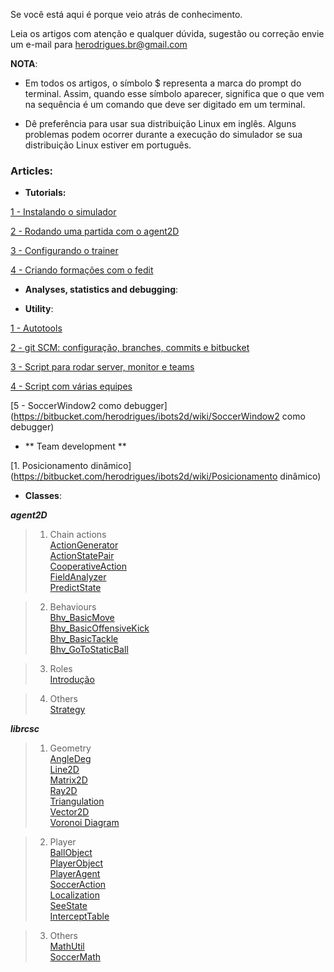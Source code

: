 Se você está aqui é porque veio atrás de conhecimento.   

Leia os artigos com atenção e qualquer dúvida, sugestão ou correção envie um e-mail para herodrigues.br@gmail.com

**NOTA**:
- Em todos os artigos, o símbolo $ representa a marca do prompt do terminal. Assim, quando esse símbolo aparecer, significa que o que vem na sequência é um comando que deve ser digitado em um terminal.  

- Dê preferência para usar sua distribuição Linux em inglês. Alguns problemas podem ocorrer durante a execução do simulador se sua distribuição Linux estiver em português.  

### Articles:  

- **Tutorials:**  

[1 - Instalando o simulador](https://bitbucket.com/herodrigues/ibots2d/wiki/Instalando-o-simulador)  

[2 - Rodando uma partida com o agent2D](https://bitbucket.com/herodrigues/ibots2d/wiki/Rodando-uma-partida-com-o-agent2d)  

[3 - Configurando o trainer](https://bitbucket.com/herodrigues/ibots2d/wiki/Configurando-o-trainer)  

[4 - Criando formações com o fedit](https://bitbucket.com/herodrigues/ibots2d/wiki/Criando-formações-com-o-fedit)  

- **Analyses, statistics and debugging**:  

- **Utility**:   

[1 - Autotools](https://bitbucket.com/herodrigues/ibots2d/wiki/Autotools)  

[2 - git SCM: configuração, branches, commits e bitbucket](https://bitbucket.com/herodrigues/ibots2d/wiki/git-SCM:-configura%C3%A7%C3%A3o,-branches-e-bitbucket) 
 
[3 - Script para rodar server, monitor e teams](https://bitbucket.com/herodrigues/ibots2d/wiki/Script-para-rodar-server,-times-e-monitor)  

[4 - Script com várias equipes](https://bitbucket.com/herodrigues/ibots2d/wiki/Script-com-varias-equipes)  

[5 - SoccerWindow2 como debugger](https://bitbucket.com/herodrigues/ibots2d/wiki/SoccerWindow2 como debugger)  

- ** Team development **

[1. Posicionamento dinâmico](https://bitbucket.com/herodrigues/ibots2d/wiki/Posicionamento dinâmico)

- **Classes**:  

**_agent2D_**   
> 1. Chain actions  
[ActionGenerator](https://bitbucket.com/herodrigues/ibots2d/wiki/ActionGenerator)  
[ActionStatePair](https://bitbucket.com/herodrigues/ibots2d/wiki/ActionStatePair)  
[CooperativeAction](https://bitbucket.com/herodrigues/ibots2d/wiki/CooperativeAction)  
[FieldAnalyzer](https://bitbucket.com/herodrigues/ibots2d/wiki/FieldAnalyzer)  
[PredictState](https://bitbucket.com/herodrigues/ibots2d/wiki/PredictState)  
 

>2. Behaviours   
[Bhv_BasicMove](https://bitbucket.com/herodrigues/ibots2d/wiki/Bhv_BasicMove)  
[Bhv_BasicOffensiveKick](https://bitbucket.com/herodrigues/ibots2d/wiki/Bhv_BasicOffensiveKick)  
[Bhv_BasicTackle](https://bitbucket.com/herodrigues/ibots2d/wiki/Bhv_BasicTackle)  
[Bhv_GoToStaticBall](https://bitbucket.com/herodrigues/ibots2d/wiki/Bhv_GoToStaticBall)  


>3. Roles   
[Introdução](https://bitbucket.com/herodrigues/ibots2d/wiki/Roles)   
   
>4. Others   
[Strategy](https://bitbucket.com/herodrigues/ibots2d/wiki/Strategy)   

**_librcsc_**   
>1. Geometry   
[AngleDeg](https://bitbucket.com/herodrigues/ibots2d/wiki/AngleDeg)  
[Line2D](https://bitbucket.com/herodrigues/ibots2d/wiki/Line2D)  
[Matrix2D](https://bitbucket.com/herodrigues/ibots2d/wiki/Matrix2D)  
[Ray2D](https://bitbucket.com/herodrigues/ibots2d/wiki/Ray2D)  
[Triangulation](https://bitbucket.com/herodrigues/ibots2d/wiki/Triangulation)  
[Vector2D](https://bitbucket.com/herodrigues/ibots2d/wiki/Vector2D)  
[Voronoi Diagram](https://bitbucket.com/herodrigues/ibots2d/wiki/VoronoiDiagram)  

>2. Player   
[BallObject](https://bitbucket.com/herodrigues/ibots2d/wiki/BallObject)  
[PlayerObject](https://bitbucket.com/herodrigues/ibots2d/wiki/PlayerObject)  
[PlayerAgent](https://bitbucket.com/herodrigues/ibots2d/wiki/PlayerAgent)  
[SoccerAction](https://bitbucket.com/herodrigues/ibots2d/wiki/SoccerAction)  
[Localization](https://bitbucket.com/herodrigues/ibots2d/wiki/Localization)  
[SeeState](https://bitbucket.com/herodrigues/ibots2d/wiki/SeeState)  
[InterceptTable](https://bitbucket.com/herodrigues/ibots2d/wiki/InterceptTable)  

>3. Others   
[MathUtil](https://bitbucket.com/herodrigues/ibots2d/wiki/MathUtil)  
[SoccerMath](https://bitbucket.com/herodrigues/ibots2d/wiki/SoccerMath)  

